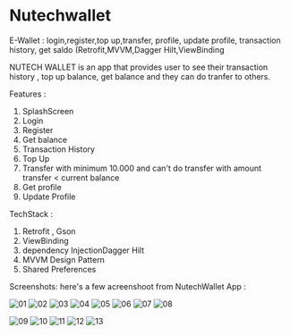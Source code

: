 # Nutechwallet
E-Wallet : login,register,top up,transfer, profile, update profile, transaction history, get saldo (Retrofit,MVVM,Dagger Hilt,ViewBinding

NUTECH WALLET is an app that provides user to see their transaction history , top up balance, get balance and they can do tranfer to others.

Features :
1. SplashScreen
2. Login
3. Register
4. Get balance
4. Transaction History
5. Top Up
6. Transfer with minimum 10.000 and can't do transfer with amount transfer < current balance
7. Get profile
8. Update Profile

TechStack :
1. Retrofit , Gson
2. ViewBinding
3. dependency InjectionDagger Hilt
4. MVVM Design Pattern
5. Shared Preferences

Screenshots:
here's a few acreenshoot from NutechWallet App :

![01](https://user-images.githubusercontent.com/48192666/218008673-f9169887-26da-4f5e-9e1f-2ac89ca3f7ed.png)
![02](https://user-images.githubusercontent.com/48192666/218008695-73b45e12-8e0f-4fa8-8d3d-bcf15ce7a584.png)
![03](https://user-images.githubusercontent.com/48192666/218008712-cbcc737e-d3b1-43d7-8396-b0d6c8e7f294.png)
![04](https://user-images.githubusercontent.com/48192666/218008727-979a84d9-82ae-4935-b0be-9d92f1c112d6.png)
![05](https://user-images.githubusercontent.com/48192666/218008744-961dcdf0-7f99-46f0-90db-c962b2557e5c.png)
![06](https://user-images.githubusercontent.com/48192666/218008768-26a2613a-c630-4336-ab99-fb6c747f62ba.png)
![07](https://user-images.githubusercontent.com/48192666/218008782-928c2930-c5a6-4eba-be72-9d0369c8b98d.png)
![08](https://user-images.githubusercontent.com/48192666/218008812-5c8949e6-69bc-4d0e-afba-3e536c01854a.png)

![09](https://user-images.githubusercontent.com/48192666/218008832-8cccdd15-76e2-45a7-bc88-1ec0800ad613.png)
![10](https://user-images.githubusercontent.com/48192666/218008848-6668deff-d634-42d4-afa3-5aa785f4a6a8.png)
![11](https://user-images.githubusercontent.com/48192666/218008867-ba764b1f-89ac-4ad6-b15a-da4ff0794bc0.png)
![12](https://user-images.githubusercontent.com/48192666/218008878-2182da26-b7f1-45a1-85c1-582e08edefe2.png)
![13](https://user-images.githubusercontent.com/48192666/218008921-b3a54896-c93e-4735-80bf-cfc41dc6fa63.png)













